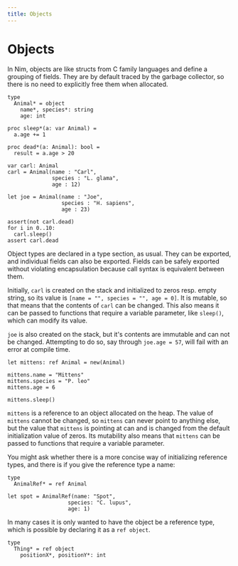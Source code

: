 ```yaml
---
title: Objects
---
```

# Objects

In Nim, objects are like structs from C family languages and define a grouping of fields. They are by default traced by the garbage collector, so there is no need to explicitly free them when allocated.

``` nimrod
type
  Animal* = object
    name*, species*: string
    age: int

proc sleep*(a: var Animal) =
  a.age += 1

proc dead*(a: Animal): bool =
  result = a.age > 20

var carl: Animal
carl = Animal(name : "Carl",
              species : "L. glama",
              age : 12)

let joe = Animal(name : "Joe",
                 species : "H. sapiens",
                 age : 23)

assert(not carl.dead)
for i in 0..10:
  carl.sleep()
assert carl.dead
```

Object types are declared in a type section, as usual. They can be exported, and individual fields can also be exported. Fields can be safely exported without violating encapsulation because call syntax is equivalent between them.

Initially, `carl` is created on the stack and initialized to zeros resp. empty string, so its value is `[name = "", species = "", age = 0]`. It is mutable, so that means that the contents of `carl` can be changed. This also means it can be passed to functions that require a variable parameter, like `sleep()`, which can modify its value.

`joe` is also created on the stack, but it's contents are immutable and can not be changed. Attempting to do so, say through `joe.age = 57`, will fail with an error at compile time.

``` nimrod
let mittens: ref Animal = new(Animal)

mittens.name = "Mittens"
mittens.species = "P. leo"
mittens.age = 6

mittens.sleep()
```

`mittens` is a reference to an object allocated on the heap. The value of `mittens` cannot be changed, so `mittens` can never point to anything else, but the value that `mittens` is pointing at can and is changed from the default initialization value of zeros. Its mutability also means that `mittens` can be passed to functions that require a variable parameter.

You might ask whether there is a more concise way of initializing  reference types, and there is if you give the reference type a name:

``` nimrod
type
  AnimalRef* = ref Animal

let spot = AnimalRef(name: "Spot",
                   species: "C. lupus",
                   age: 1)
```

In many cases it is only wanted to have the object be a reference type, which is possible by declaring it as a `ref object`.

``` nimrod
type
  Thing* = ref object
    positionX*, positionY*: int
```

